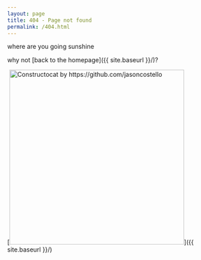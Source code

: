 ```yaml
---
layout: page
title: 404 - Page not found
permalink: /404.html
---
```


where are you going sunshine

why not [back to the homepage]({{ site.baseurl }}/)?

[<img src="{{ site.baseurl }}/images/404.jpg" alt="Constructocat by https://github.com/jasoncostello" style="width: 400px;"/>]({{ site.baseurl }}/)
